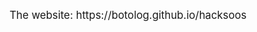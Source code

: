 
<p align="center" style="font-size: larger">
<!--     <img src="https://raw.githubusercontent.com/Botolog/Ponger/refs/heads/master/app/src/main/res/drawable-widecg/logo.png" align="center" width="30%"> -->
<!--     <a herf="">WEBSITE</a> -->
  The website: https://botolog.github.io/hacksoos
</p>
